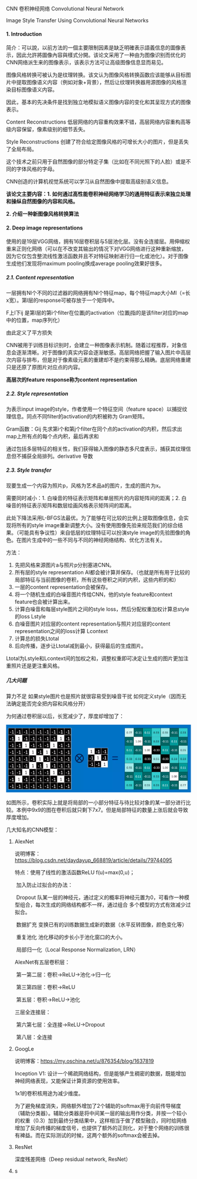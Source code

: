 CNN 卷积神经网络 Convolutional Neural Network

Image Style Transfer Using Convolutional Neural Networks

#### 1. Introduction

简介：可以說，以前方法的一個主要限制因素是缺乏明確表示語義信息的圖像表示，因此允許將圖像內容與樣式分開。该论文采用了一种由为图像识别而优化的CNN网络派生来的图像表示，该表示方法可让高级图像信息显而易见。

图像风格转换可被认为是纹理转换。该文认为图像风格转换函数应该能够从目标图片中提取图像语义内容（例如对象+背景），然后让纹理转换器用源图像的风格渲染目标图像语义内容。

因此，基本的先决条件是找到独立地模拟语义图像内容的变化和其呈现方式的图像表示。

Content Reconstructions 低层网络的内容重构效果不错，高层网络内容重构高等级内容保留，像素级别的细节丢失。

Style Reconstructions 创建了符合给定图像风格的可增长大小的图片，但是丢失了全局布局。

这个技术之前只用于自然图像的部分特定子集（比如在不同光照下的人脸）或是不同的字体风格的字母。

CNN创造的计算机视觉系统可以学习从自然图像中提取高级别语义信息。

**该论文主要内容：1. 如何通过高性能卷积神经网络学习的通用特征表示来独立处理和操纵自然图像的内容和风格。**

**2. 介绍一种新图像风格转换算法**

#### 2. Deep image representations

使用的是19层VGG网络，拥有16层卷积层与5层池化层。没有全连接层。用伸缩权重来正则化网络（可以在不改变其输出的情况下对VGG网络进行这种重新缩放，因为它仅包含整流线性激活函数并且不对特征映射进行归一化或池化）。对于图像生成他们发现将maximum pooling换成average pooling效果好很多。

##### 2.1. Content representation

一层拥有Nl个不同的过滤器的网络拥有Nl个特征map，每个特征map大小Ml（=长x宽）。第l层的response可被存放于一个矩阵中。

F上l下ij  是第l层的第i个filter在位置j的activation（位置j指的是该filter对应的map中的位置，map序列化）

由此定义了平方损失

CNN被用于训练目标识别时，会建立一种图像表示机制。随着过程推荐，对象信息会逐渐清晰。对于图像的真实内容会逐渐敏感。高层网络把握了输入图片中高层次内容与排布，但是对于像素级元素的重建却不是约束得那么精确。底层网络重建只是还原了原图片对应点的内容。

**高层次的feature response称为content representation**

##### 2.2. Style representation

为表示input image的style，作者使用一个特征空间（feature space）以捕捉纹理信息。同点不同filter的activation的内积被称为 Gram矩阵。

Gram函数：Gij 先求第i个和第j个filter在同个点的activation的内积，然后求出map上所有点的每个点内积，最后再求和

通过包括多层特征的相关性，我们获得输入图像的静态多尺度表示，捕获其纹理信息但不捕获全局排列。derivative 导数

##### 2.3. Style transfer

现要生成一个内容为照片p，风格为艺术品a的图片，生成的图片为x。

需要同时减小：1. 白噪音的特征表示矩阵和单层照片的内容矩阵间的距离；2. 白噪音的特征表示矩阵和数层绘画风格表示矩阵间的距离。

此处下降法采用L-BFGS法最优。为了能够在可比较的比例上提取图像信息，会实现将所有的style image重新调整大小。没有使用图像先验来规范我们的综合结果。（可能具有争议性）来自低层的纹理特征可以扮演style image的先验图像的角色。在图片生成中的一些不同与不同的神经网络结构、优化方法有关。

方法：

1. 先把风格来源图片a与照片p分别塞进CNN。
2. 所有层的style representation Al都会被计算并保存。（也就是所有用于比较的局部特征与当前图像的卷积，所有这些卷积之间的内积，这些内积的和）
3. 一层的content representation会被保存。
4. 将一个随机生成的白噪音图片传给CNN，他的style feature和context feature也会被计算出来。
5. 计算白噪音和每层style图片之间的style loss，然后分配权重加权计算总style的loss  Lstyle
6. 白噪音图片对应层的content representation与照片对应层的content representation之间的loss计算  Lcontext
7. 计算总的损失Ltotal
8. 后向传播，逐步让Ltotal减到最小，获得最后的生成图片。

Ltotal为Lstyle和Lcontext间的加权之和，调整权重即可决定让生成的图片更加注重照片还是更注重风格。

##### 几大问题

算力不足 如果style图片也是照片就很容易受到噪音干扰 如何定义style（因而无法确定能否完全把内容和风格分开）



为何通过卷积层以后，长宽减少了，厚度却增加了：

![](.\笔记1.webp)

如图所示，卷积实际上就是将局部的一小部分特征与待比较对象的某一部分进行比较。本例中9x9的图在卷积后就只剩下7x7。但是局部特征的数量上涨后就会导致厚度增加。

几大知名的CNN模型：

1. AlexNet

   说明博客：<https://blog.csdn.net/daydayup_668819/article/details/79744095>

   特点：使用了线性的激活函数ReLU f(u)=max(0,u)；

   ​	   加入防止过拟合的办法：

   ​	   	Dropout 队某一层的神经元，通过定义的概率将神经元置为0，可看作一种模型组合，每次生成的网络结构都不一样，通过组合		   多个模型的方式有效减少过拟合。

   ​		   数据扩充 变换已有的训练数据生成新的数据（水平反转图像，颜色变化等）

   ​	   重复池化 池化移动的步长小于池化窗口的大小。

   ​	   局部归一化（Local Response Normalization, LRN）

   

   AlexNet有五层卷积层：

   ​	   第一第二层：卷积->ReLU->池化->归一化

   ​	   第三第四层：卷积->ReLU

   ​	   第五层：卷积->ReLU->池化

   三层全连接层：

   ​	   第六第七层：全连接->ReLU->Dropout

   ​	   第八层：全连接

2. GoogLe

   说明博客：<https://my.oschina.net/u/876354/blog/1637819>

   Inception V1: 设计一个稀疏网络结构，但是能够产生稠密的数据，既能增加神经网络表现，又能保证计算资源的使用效率。

   1x1的卷积核用途为减少维度。

   为了避免梯度消失，网络额外增加了2个辅助的softmax用于向前传导梯度（辅助分类器）。辅助分类器是将中间某一层的输出用作分类，并按一个较小的权重（0.3）加到最终分类结果中，这样相当于做了模型融合，同时给网络增加了反向传播的梯度信号，也提供了额外的正则化，对于整个网络的训练很有裨益。而在实际测试的时候，这两个额外的softmax会被去掉。

3. ResNet

   深度残差网络（Deep residual network, ResNet）

4. s

   

   ​	


